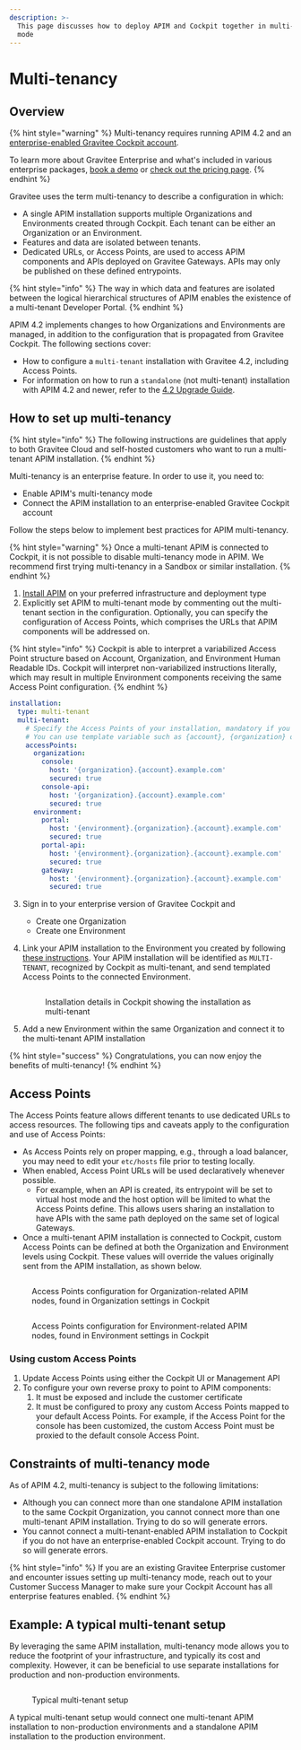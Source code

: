 ```yaml
---
description: >-
  This page discusses how to deploy APIM and Cockpit together in multi-tenant
  mode
---
```


# Multi-tenancy

## Overview

{% hint style="warning" %}
Multi-tenancy requires running APIM 4.2 and an [enterprise-enabled Gravitee Cockpit account](https://documentation.gravitee.io/platform-overview/gravitee-essentials/gravitee-offerings-ce-vs-ee#enterprise-version-of-gravitee-cockpit).&#x20;

To learn more about Gravitee Enterprise and what's included in various enterprise packages, [book a demo](https://app.gitbook.com/o/8qli0UVuPJ39JJdq9ebZ/s/rYZ7tzkLjFVST6ex6Jid/) or [check out the pricing page](https://www.gravitee.io/pricing).
{% endhint %}

Gravitee uses the term multi-tenancy to describe a configuration in which:&#x20;

* A single APIM installation supports multiple Organizations and Environments created through Cockpit. Each tenant can be either an Organization or an Environment.
* Features and data are isolated between tenants.
* Dedicated URLs, or Access Points, are used to access APIM components and APIs deployed on Gravitee Gateways. APIs may only be published on these defined entrypoints.

{% hint style="info" %}
The way in which data and features are isolated between the logical hierarchical structures of APIM enables the existence of a multi-tenant Developer Portal.
{% endhint %}

APIM 4.2 implements changes to how Organizations and Environments are managed, in addition to the configuration that is propagated from Gravitee Cockpit. The following sections cover:

* How to configure a `multi-tenant` installation with Gravitee 4.2, including Access Points.
* For information on how to run a `standalone` (not multi-tenant) installation with APIM 4.2 and newer, refer to the [4.2 Upgrade Guide](installation-guide-migration.md#updating-cockpit-connection).

## How to set up multi-tenancy

{% hint style="info" %}
The following instructions are guidelines that apply to both Gravitee Cloud and self-hosted customers who want to run a multi-tenant APIM installation.
{% endhint %}

Multi-tenancy is an enterprise feature. In order to use it, you need to:&#x20;

* Enable APIM's multi-tenancy mode
* Connect the APIM installation to an enterprise-enabled Gravitee Cockpit account

Follow the steps below to implement best practices for APIM multi-tenancy.

{% hint style="warning" %}
Once a multi-tenant APIM is connected to Cockpit, it is not possible to disable multi-tenancy mode in APIM. We recommend first trying multi-tenancy in a Sandbox or similar installation.
{% endhint %}

1. [Install APIM](./) on your preferred infrastructure and deployment type
2. Explicitly set APIM to multi-tenant mode by commenting out the multi-tenant section in the configuration. Optionally, you can specify the configuration of Access Points, which comprises the URLs that APIM components will be addressed on.&#x20;

{% hint style="info" %}
Cockpit is able to interpret a variabilized Access Point structure based on Account, Organization, and Environment Human Readable IDs. Cockpit will interpret non-variabilized instructions literally, which may result in multiple Environment components receiving the same Access Point configuration.
{% endhint %}

```yaml
installation:
  type: multi-tenant
  multi-tenant:
    # Specify the Access Points of your installation, mandatory if you want to connect it to Cockpit with a multi-tenant installation
    # You can use template variable such as {account}, {organization} or {environment}
    accessPoints:
      organization:
        console:
          host: '{organization}.{account}.example.com'
          secured: true
        console-api:
          host: '{organization}.{account}.example.com'
          secured: true
      environment:
        portal:
          host: '{environment}.{organization}.{account}.example.com'
          secured: true
        portal-api:
          host: '{environment}.{organization}.{account}.example.com'
          secured: true
        gateway:
          host: '{environment}.{organization}.{account}.example.com'
          secured: true
```

3. Sign in to your enterprise version of Gravitee Cockpit and
   * Create one Organization
   * Create one Environment
4.  Link your APIM installation to the Environment you created by following [these instructions](https://documentation.gravitee.io/gravitee-cloud/guides/register-installations). Your APIM installation will be identified as `MULTI-TENANT`, recognized by Cockpit as multi-tenant, and send templated Access Points to the connected Environment.

    <figure><img src="../../.gitbook/assets/image (59).png" alt=""><figcaption><p>Installation details in Cockpit showing the installation as multi-tenant</p></figcaption></figure>
5. Add a new Environment within the same Organization and connect it to the multi-tenant APIM installation

{% hint style="success" %}
Congratulations, you can now enjoy the benefits of multi-tenancy!
{% endhint %}

## Access Points

The Access Points feature allows different tenants to use dedicated URLs to access resources. The following tips and caveats apply to the configuration and use of Access Points:

* As Access Points rely on proper mapping, e.g., through a load balancer, you may need to edit your `etc/hosts` file prior to testing locally.
* When enabled, Access Point URLs will be used declaratively whenever possible.&#x20;
  * For example, when an API is created, its entrypoint will be set to virtual host mode and the host option will be limited to what the Access Points define. This allows users sharing an installation to have APIs with the same path deployed on the same set of logical Gateways.
* Once a multi-tenant APIM installation is connected to Cockpit, custom Access Points can be defined at both the Organization and Environment levels using Cockpit. These values will override the values originally sent from the APIM installation, as shown below.

<figure><img src="../../.gitbook/assets/image (57).png" alt=""><figcaption><p>Access Points configuration for Organization-related APIM nodes, found in Organization settings in Cockpit</p></figcaption></figure>

<figure><img src="../../.gitbook/assets/image (55).png" alt=""><figcaption><p>Access Points configuration for Environment-related APIM nodes, found in Environment settings in Cockpit</p></figcaption></figure>

### Using custom Access Points

1. Update Access Points using either the Cockpit UI or Management API
2. To configure your own reverse proxy to point to APIM components:
   1. It must be exposed and include the customer certificate
   2. It must be configured to proxy any custom Access Points mapped to your default Access Points. For example, if the Access Point for the console has been customized, the custom Access Point must be proxied to the default console Access Point.

## Constraints of multi-tenancy mode

As of APIM 4.2, multi-tenancy is subject to the following limitations:

* Although you can connect more than one standalone APIM installation to the same Cockpit Organization, you cannot connect more than one multi-tenant APIM installation. Trying to do so will generate errors.&#x20;
* You cannot connect a multi-tenant-enabled APIM installation to Cockpit if you do not have an enterprise-enabled Cockpit account. Trying to do so will generate errors.

{% hint style="info" %}
If you are an existing Gravitee Enterprise customer and encounter issues setting up multi-tenancy mode, reach out to your Customer Success Manager to make sure your Cockpit Account has all enterprise features enabled.
{% endhint %}

## Example: A typical multi-tenant setup

By leveraging the same APIM installation, multi-tenancy mode allows you to reduce the footprint of your infrastructure, and typically its cost and complexity. However, it can be beneficial to use separate installations for production and non-production environments.

<figure><img src="https://slabstatic.com/prod/uploads/6lql0jy7/posts/images/mNhfcqTUgEOXngJNcAcdIf1o.png" alt=""><figcaption><p>Typical multi-tenant setup</p></figcaption></figure>

A typical multi-tenant setup would connect one multi-tenant APIM installation to non-production environments and a standalone APIM installation to the production environment.
